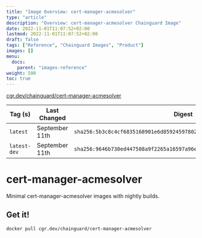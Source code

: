 ```yaml
---
title: "Image Overview: cert-manager-acmesolver"
type: "article"
description: "Overview: cert-manager-acmesolver Chainguard Image"
date: 2022-11-01T11:07:52+02:00
lastmod: 2022-11-01T11:07:52+02:00
draft: false
tags: ["Reference", "Chainguard Images", "Product"]
images: []
menu:
  docs:
    parent: "images-reference"
weight: 500
toc: true
---
```


[cgr.dev/chainguard/cert-manager-acmesolver](https://github.com/chainguard-images/images/tree/main/images/cert-manager-acmesolver)

| Tag (s)       | Last Changed   | Digest                                                                    |
|---------------|----------------|---------------------------------------------------------------------------|
|  `latest`     | September 11th | `sha256:5b3c8c4cf6835168901e6d859245978027b0fe0553930974f574d4e468435725` |
|  `latest-dev` | September 11th | `sha256:9646b730ed447508a9f2265a16597a96e5d6e72461f0397680e7de0418c5ed9c` |

# cert-manager-acmesolver

Minimal cert-manager-acmesolver images with nightly builds.

## Get it!

```shell
docker pull cgr.dev/chainguard/cert-manager-acmesolver
```
